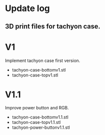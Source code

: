 # Update log
## 3D print files for tachyon case.

# V1
Implement tachyon case first version.
- tachyon-case-bottomv1.stl
- tachyon-case-topv1.stl

# V1.1
Improve power button and RGB.
- tachyon-case-bottomv1.1.stl
- tachyon-case-topv1.1.stl
- tachyon-power-buttonv1.1.stl